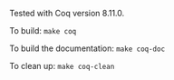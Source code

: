 Tested with Coq version 8.11.0.

To build: `make coq`

To build the documentation: `make coq-doc`

To clean up: `make coq-clean`